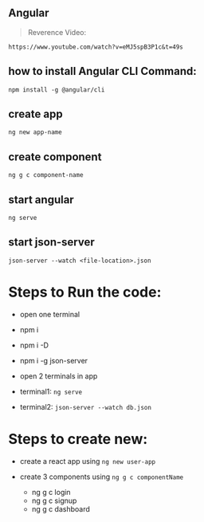 ## Angular

> Reverence Video:


    https://www.youtube.com/watch?v=eMJ5spB3P1c&t=49s



## how to install Angular CLI Command:

    npm install -g @angular/cli

## create app


    ng new app-name


## create component


    ng g c component-name


## start angular


    ng serve


## start json-server

    json-server --watch <file-location>.json


# Steps to Run the code:

*   open one terminal

*   npm i 

*   npm i -D

*   npm i -g json-server

*   open 2 terminals in app

*   terminal1: `ng serve`

*   terminal2: `json-server --watch db.json`

# Steps to create new:

*   create a react app using `ng new user-app`

*   create 3 components using `ng g c componentName`

    *   ng g c login
    *   ng g c signup
    *   ng g c dashboard